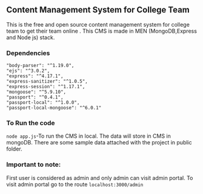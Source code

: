 ## Content Management System for College Team
This is the free and open source content management system for college team to get their team online . This CMS is made in MEN (MongoDB,Express and Node js) stack.

### Dependencies 

    "body-parser": "^1.19.0",
    "ejs": "^3.0.2",
    "express": "^4.17.1",
    "express-sanitizer": "^1.0.5",
    "express-session": "^1.17.1",
    "mongoose": "^5.9.10",
    "passport": "^0.4.1",
    "passport-local": "^1.0.0",
    "passport-local-mongoose": "^6.0.1"
### To Run the code
```node app.js```-To run the CMS in local. The data will store in CMS in mongoDB.
There are some sample data attached with the project in public folder.

### Important to note:
First user is considered as admin and only admin can visit admin portal.
To visit admin portal go to the route ```localhost:3000/admin```
